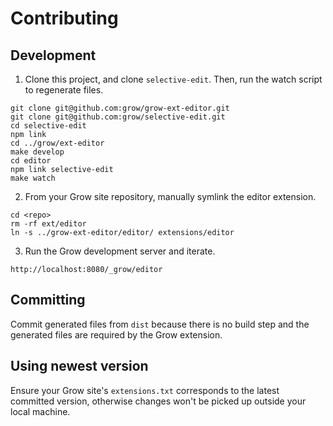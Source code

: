 # Contributing

## Development

1. Clone this project, and clone `selective-edit`. Then, run the watch script
   to regenerate files.

```
git clone git@github.com:grow/grow-ext-editor.git
git clone git@github.com:grow/selective-edit.git
cd selective-edit
npm link
cd ../grow/ext-editor
make develop
cd editor
npm link selective-edit
make watch
```

2. From your Grow site repository, manually symlink the editor extension.

```
cd <repo>
rm -rf ext/editor
ln -s ../grow-ext-editor/editor/ extensions/editor
```

3. Run the Grow development server and iterate.

```
http://localhost:8080/_grow/editor
```

## Committing

Commit generated files from `dist` because there is no build step and the
generated files are required by the Grow extension.

## Using newest version

Ensure your Grow site's `extensions.txt` corresponds to the latest committed
version, otherwise changes won't be picked up outside your local machine.
